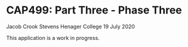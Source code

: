 # CAP499: Part Three - Phase Three
Jacob Crook
Stevens Henager College
19 July 2020

This application is a work in progress.